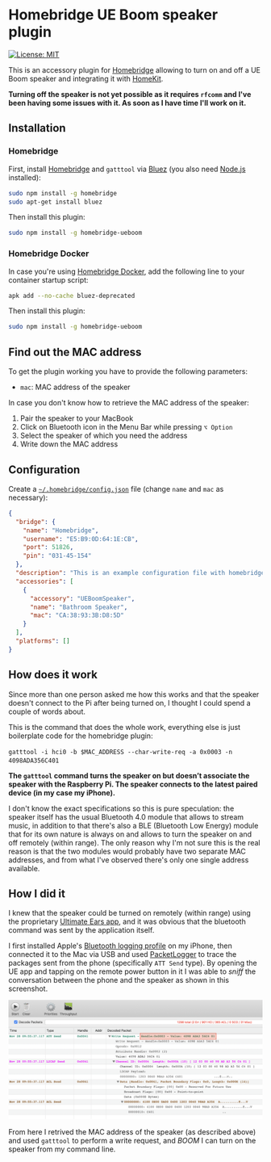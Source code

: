 # Homebridge UE Boom speaker plugin

[![License: MIT](https://img.shields.io/badge/License-MIT-yellow.svg)](https://opensource.org/licenses/MIT)

This is an accessory plugin for [Homebridge](https://github.com/nfarina/homebridge) allowing to turn on and off a UE Boom speaker and integrating it with [HomeKit](https://www.apple.com/ios/home/).

**Turning off the speaker is not yet possible as it requires `rfcomm` and I've been having some issues with it. As soon as I have time I'll work on it.**

## Installation

### Homebridge

First, install [Homebridge](https://github.com/nfarina/homebridge) and `gatttool` via [Bluez](http://www.bluez.org) (you also need [Node.js](https://nodejs.org/) installed):

```bash
sudo npm install -g homebridge
sudo apt-get install bluez
```

Then install this plugin:

```bash
sudo npm install -g homebridge-ueboom
```

### Homebridge Docker

In case you're using [Homebridge Docker](https://github.com/oznu/docker-homebridge), add the following line to your container startup script:

```bash
apk add --no-cache bluez-deprecated
```

Then install this plugin:

```bash
sudo npm install -g homebridge-ueboom
```

## Find out the MAC address

To get the plugin working you have to provide the following parameters:

  * `mac`: MAC address of the speaker

In case you don't know how to retrieve the MAC address of the speaker:

 1. Pair the speaker to your MacBook
 2. Click on Bluetooth icon in the Menu Bar while pressing `⌥ Option`
 3. Select the speaker of which you need the address
 4. Write down the MAC address

## Configuration

Create a [`~/.homebridge/config.json`](https://github.com/nfarina/homebridge/blob/master/config-sample.json) file (change `name` and `mac` as necessary):


```json
{
  "bridge": {
    "name": "Homebridge",
    "username": "E5:B9:0D:64:1E:CB",
    "port": 51826,
    "pin": "031-45-154"
  },
  "description": "This is an example configuration file with homebridge-ueboom plugin.",
  "accessories": [
    {
      "accessory": "UEBoomSpeaker",
      "name": "Bathroom Speaker",
      "mac": "CA:38:93:3B:D8:5D"
    }
  ],
  "platforms": []
}
```

## How does it work

Since more than one person asked me how this works and that the speaker doesn't connect to the Pi after being turned on, I thought I could spend a couple of words about.

This is the command that does the whole work, everything else is just boilerplate code for the homebridge plugin:

`gatttool -i hci0 -b $MAC_ADDRESS --char-write-req -a 0x0003 -n 4098ADA356C401`

**The `gatttool` command turns the speaker on but doesn’t associate the speaker with the Raspberry Pi. The speaker connects to the latest paired device (in my case my iPhone).**

I don't know the exact specifications so this is pure speculation: the speaker itself has the usual Bluetooth 4.0 module that allows to stream music, in addition to that there's also a BLE (Bluetooth Low Energy) module that for its own nature is always on and allows to turn the speaker on and off remotely (within range). The only reason why I'm not sure this is the real reason is that the two modules would probably have two separate MAC addresses, and from what I've observed there's only one single address available.

## How I did it

I knew that the speaker could be turned on remotely (within range) using the proprietary [Ultimate Ears app](https://apps.apple.com/us/app/boom-megaboom/id632344648), and it was obvious that the bluetooth command was sent by the application itself.

I first installed Apple's [Bluetooth logging profile](https://developer.apple.com/services-account/download?path=/iOS/iOS_Logs/iOSBluetoothLogging.mobileconfig) on my iPhone, then connected it to the Mac via USB and used [PacketLogger](https://download.developer.apple.com/Developer_Tools/Additional_Tools_for_Xcode_11/Additional_Tools_for_Xcode_11.dmg) to trace the packages sent from the phone (specifically `ATT Send` type). By opening the UE app and tapping on the remote power button in it I was able to *sniff* the conversation between the phone and the speaker as shown in this screenshot.

![packetLoggerScreenshot](packetLoggerScreenshot.png)

From here I retrived the MAC address of the speaker (as described above) and used `gatttool` to perform a write request, and *BOOM* I can turn on the speaker from my command line.